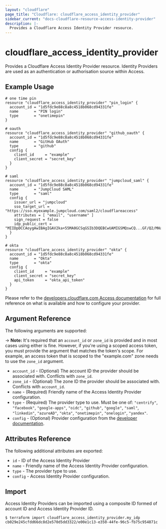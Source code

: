 ```yaml
---
layout: "cloudflare"
page_title: "Cloudflare: cloudflare_access_identity_provider"
sidebar_current: "docs-cloudflare-resource-access-identity-provider"
description: |-
  Provides a Cloudflare Access Identity Provider resource.
---
```


# cloudflare_access_identity_provider

Provides a Cloudflare Access Identity Provider resource. Identity Providers are
used as an authentication or authorisation source within Access.

## Example Usage

```hcl
# one time pin
resource "cloudflare_access_identity_provider" "pin_login" {
  account_id = "1d5fdc9e88c8a8c4518b068cd94331fe"
  name       = "PIN login"
  type       = "onetimepin"
}

# oauth
resource "cloudflare_access_identity_provider" "github_oauth" {
  account_id = "1d5fdc9e88c8a8c4518b068cd94331fe"
  name       = "GitHub OAuth"
  type       = "github"
  config {
    client_id     = "example"
    client_secret = "secret_key"
  }
}

# saml
resource "cloudflare_access_identity_provider" "jumpcloud_saml" {
  account_id = "1d5fdc9e88c8a8c4518b068cd94331fe"
  name       = "JumpCloud SAML"
  type       = "saml"
  config {
    issuer_url = "jumpcloud"
    sso_target_url = "https://sso.myexample.jumpcloud.com/saml2/cloudflareaccess"
    attributes = [ "email", "username" ]
    sign_request = false
    idp_public_cert = "MIIDpDCCAoygAwIBAgIGAV2ka+55MA0GCSqGSIb3DQEBCwUAMIGSMQswCQ...GF/Q2/MHadws97cZg\nuTnQyuOqPuHbnN83d/2l1NSYKCbHt24o"
  }
}

# okta
resource "cloudflare_access_identity_provider" "okta" {
  account_id = "1d5fdc9e88c8a8c4518b068cd94331fe"
  name       = "Okta"
  type       = "okta"
  config {
    client_id     = "example"
    client_secret = "secret_key"
    api_token     = "okta_api_token"
  }
}
```

Please refer to the [developers.cloudflare.com Access documentation][access_identity_provider_guide]
for full reference on what is available and how to configure your provider.

## Argument Reference

The following arguments are supported:

-> **Note:** It's required that an `account_id` or `zone_id` is provided and in most cases using either is fine. However, if you're using a scoped access token, you must provide the argument that matches the token's scope. For example, an access token that is scoped to the "example.com" zone needs to use the `zone_id` argument.

* `account_id` - (Optional) The account ID the provider should be associated with. Conflicts with `zone_id`.
* `zone_id` - (Optional) The zone ID the provider should be associated with. Conflicts with `account_id`.
* `name` - (Required) Friendly name of the Access Identity Provider configuration.
* `type` - (Required) The provider type to use. Must be one of: `"centrify"`,
  `"facebook"`, `"google-apps"`, `"oidc"`, `"github"`, `"google"`, `"saml"`,
  `"linkedin"`, `"azureAD"`, `"okta"`, `"onetimepin"`, `"onelogin"`, `"yandex"`.
* `config` - (Optional) Provider configuration from the [developer documentation][access_identity_provider_guide].

## Attributes Reference

The following additional attributes are exported:

* `id` - ID of the Access Identity Provider
* `name` - Friendly name of the Access Identity Provider configuration.
* `type` - The provider type to use.
* `config` - Access Identity Provider configuration.

## Import

Access Identity Providers can be imported using a composite ID formed of account
ID and Access Identity Provider ID.

```
$ terraform import cloudflare_access_identity_provider.my_idp cb029e245cfdd66dc8d2e570d5dd3322/e00e1c13-e350-44fe-96c5-fb75c954871c
```

[access_identity_provider_guide]: https://developers.cloudflare.com/access/configuring-identity-providers/
